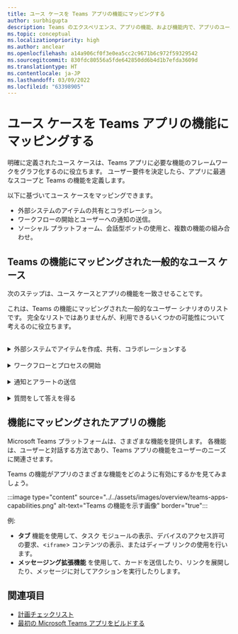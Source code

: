 ```yaml
---
title: ユース ケースを Teams アプリの機能にマッピングする
author: surbhigupta
description: Teams のエクスペリエンス、アプリの機能、および機能内で、アプリのユース ケースがどのように機能するかを特定します。一般的なユース ケースを機能にマッピングします。
ms.topic: conceptual
ms.localizationpriority: high
ms.author: anclear
ms.openlocfilehash: a14a906cf0f3e0ea5cc2c9671b6c972f59329542
ms.sourcegitcommit: 830fdc80556a5fde642850dd6b4d1b7efda3609d
ms.translationtype: HT
ms.contentlocale: ja-JP
ms.lasthandoff: 03/09/2022
ms.locfileid: "63398905"
---
```

# <a name="map-your-use-cases-to-teams-app-features"></a>ユース ケースを Teams アプリの機能にマッピングする

明確に定義されたユース ケースは、Teams アプリに必要な機能のフレームワークをグラフ化するのに役立ちます。 ユーザー要件を決定したら、アプリに最適なスコープと Teams の機能を定義します。

以下に基づいてユース ケースをマッピングできます。

- 外部システムのアイテムの共有とコラボレーション。
- ワークフローの開始とユーザーへの通知の送信。
- ソーシャル プラットフォーム、会話型ボットの使用と、複数の機能の組み合わせ。

## <a name="common-use-cases-mapped-to-teams-capabilities"></a>Teams の機能にマッピングされた一般的なユース ケース

次のステップは、ユース ケースとアプリの機能を一致させることです。

これは、Teams の機能にマッピングされた一般的なユーザー シナリオのリストです。 完全なリストではありませんが、利用できるいくつかの可能性について考えるのに役立ちます。
</br>
</br>
<details>
<summary>外部システムでアイテムを作成、共有、コラボレーションする</summary>

データを操作するアプリ

| **目的** | **試す...** |
| --- | --- |
| 外部システムを検索し、結果をインタラクティブ カードとして共有します。 | 検索コマンドを使用したメッセージング拡張機能 |
| 情報を収集してデータ ストアに挿入したり、高度な検索を実行したりします。 | アクション コマンドを使用したメッセージング拡張機能 |
| データを表示、操作、共有するための埋め込み Web エクスペリエンスを作成します。 | タブ |
| データをプッシュし、Teams クライアントからデータを送信します。 | コネクタと Webhook|
| 情報を収集または表示するために必要な場所からのインタラクティブなモーダル フォーム。 | タスク モジュール |

</details>
</br>
<details>
<summary>ワークフローとプロセスの開始</summary>

外部システムでプロセスまたはワークフローを開始する簡単な方法。

| **目的** | **試す...** |
| --- | --- |
| メッセージをトリガーして、ユーザーがメッセージの内容を Web サービスにすばやく送信できるようにします。 | メッセージング拡張機能のアクション コマンド |
| ワークフローを開始する前に、タブ、ボット、またはメッセージング拡張機能からメッセージを開いて情報を収集します。 | タスク モジュール |
| テキストやリッチ カードを通じてユーザーと対話します。 | 会話型ボット |
| 会話型ボット全体を構築する必要がない場合は、単純なやり取りを行うのに適しています。 |  送信 Webhook |

</details>
</br>
<details>
<summary>通知とアラートの送信</summary>

Teams のユーザーに非同期の通知とアラートを送信します。

| **目的** | **試す...** |
| --- | --- |
| グループ、チャネル、または個々のユーザーにプロアクティブなメッセージを送信します。 | 会話型ボット |
| メッセージを受信するためにサブスクライブするチャネルを許可します。 コネクタを使用すると、ユーザーは構成ページを使用してサブスクリプションを調整できます。 | コネクタと受信 Webhook |

</details>
</br>
<details>
<summary>質問をして答えを得る</summary>

ユーザーとつながり、ユーザーのクエリを解決する

| **目的** | **試す...** |
| --- | --- |
| 自然言語処理、AI、機械学習、およびすべての流行語。 インテリジェント クラウドを搭載したボットを使用して、ユーザーを必要な答えに接続します。 | 会話型ボット |
| 既存の Web ポータルを Teams に埋め込むか、Teams 固有のバージョンを作成して機能を追加します。 | タブ |

</details>

## <a name="app-capabilities-mapped-to-features"></a>機能にマッピングされたアプリの機能

Microsoft Teams プラットフォームは、さまざまな機能を提供します。 各機能は、ユーザーと対話する方法であり、Teams アプリの機能をユーザーのニーズに関連させます。

Teams の機能がアプリのさまざまな機能をどのように有効にするかを見てみましょう。

:::image type="content" source="../../assets/images/overview/teams-apps-capabilities.png" alt-text="Teams の機能を示す画像" border="true":::

例:

- **タブ** 機能を使用して、タスク モジュールの表示、デバイスのアクセス許可の要求、<`iframe`> コンテンツの表示、またはディープ リンクの使用を行います。
- **メッセージング拡張機能** を使用して、カードを送信したり、リンクを展開したり、メッセージに対してアクションを実行したりします。

## <a name="see-also"></a>関連項目

- [計画チェックリスト](../design/planning-checklist.md)
- [最初の Microsoft Teams アプリをビルドする](../../get-started/get-started-overview.md)
